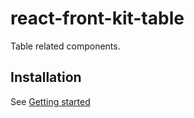 # react-front-kit-table

Table related components.

## Installation

See [Getting started](/docs/guide/getting-started#smilereact-front-kit-table)
